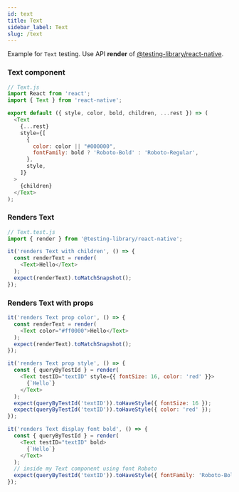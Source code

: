 ```yaml
---
id: text
title: Text
sidebar_label: Text
slug: /text
---
```


Example for `Text` testing. Use API **render** of [@testing-library/react-native](https://callstack.github.io/react-native-testing-library/docs/api#render).

### Text component

```js
// Text.js
import React from 'react';
import { Text } from 'react-native';

export default ({ style, color, bold, children, ...rest }) => (
  <Text
    {...rest}
    style={[
      {
        color: color || "#000000",
        fontFamily: bold ? 'Roboto-Bold' : 'Roboto-Regular',
      },
      style,
    ]}
  >
    {children}
  </Text>
);
```

### Renders Text

```js
// Text.test.js
import { render } from '@testing-library/react-native';

it('renders Text with children', () => {
  const renderText = render(
    <Text>Hello</Text>
  );
  expect(renderText).toMatchSnapshot();
});
```

### Renders Text with props

```js
it('renders Text prop color', () => {
  const renderText = render(
    <Text color="#ff0000">Hello</Text>
  );
  expect(renderText).toMatchSnapshot();
});

it('renders Text prop style', () => {
  const { queryByTestId } = render(
    <Text testID="textID" style={{ fontSize: 16, color: 'red' }}>
      {`Hello`}
    </Text>
  );
  expect(queryByTestId('textID')).toHaveStyle({ fontSize: 16 });
  expect(queryByTestId('textID')).toHaveStyle({ color: 'red' });
});

it('renders Text display font bold', () => {
  const { queryByTestId } = render(
    <Text testID="textID" bold>
      {`Hello`}
    </Text>
  );
  // inside my Text component using font Roboto
  expect(queryByTestId('textID')).toHaveStyle({ fontFamily: 'Roboto-Bold' });
});
```